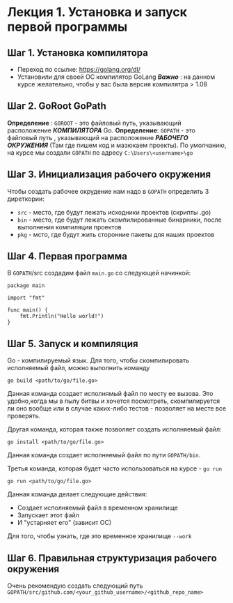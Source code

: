 # Лекция 1. Установка и запуск первой программы

## Шаг 1. Установка компилятора
* Переход по ссылке: https://golang.org/dl/
* Установили для своей ОС компилятор GoLang
***Важно*** : на данном курсе желательно, чтобы у вас была версия компилятра > 1.08

## Шаг 2. GoRoot GoPath
**Определение** : ```GOROOT``` - это файловый путь, указывающий расположение ***КОМПИЛЯТОРА*** Go.
**Определение**: ```GOPATH``` - это файловый путь , указывающий на расположение ***РАБОЧЕГО ОКРУЖЕНИЯ*** (Там где пишем код и мазюкаем проекты). По умолчанию, на курсе мы создали ```GOPATH``` по адресу ```C:\Users\<username>\go```

## Шаг 3. Инициализация рабочего окружения
Чтобы создать рабочее окрудение нам надо в ```GOPATH``` определить 3 диреткории:
* ```src``` - место, где будут лежать исходники проектов (скрипты .go)
* ```bin``` - место, где будут лежать скомпилированные бинарники, после выполнения компиляции проектов
* ```pkg``` - мсто, где будут жить сторонние пакеты для наших проектов

## Шаг 4. Первая программа
В ```GOPATH```/src создадим файл ```main.go```
со следующей начинкой:
```
package main

import "fmt"

func main() {
	fmt.Println("Hello world!")
}

```

## Шаг 5. Запуск и компиляция
Go - компилируемый язык.
Для того, чтобы скомпилировать исполняемый файл, можно выполнить команду
```
go build <path/to/go/file.go>
```
Данная команда создает исполнямый файл по месту ее вызова. Это удобно,когда мы в пылу битвы и хочется посмотреть, скомпилируется ли оно вообще или в случае каких-либо тестов - позволяет на месте все проверять.

Другая команда, которая также позволяет создать исполняемый файл:
```
go install <path/to/go/file.go>
```
Данная команда создает исполняемый файл по пути ```GOPATH/bin```.

Третья команда, которая будет часто использоваться на курсе - ```go run```
```
go run <path/to/go/file.go>
```
Данная команда делает следующие действия:
* Создает исполняемый файл в временном хранилище
* Запускает этот файл
* И "устарняет его" (зависит ОС)

Для того, чтобы узнать, где это временное хранилище ```--work```

## Шаг 6. Правильная структуризация рабочего окружения
Очень рекомендую создать следующий путь ```GOPATH/src/github.com/<your_github_username>/<github_repo_name>``` 